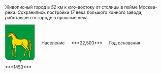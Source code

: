 <!--2021-10-27 00:46:01-->
Живописный город в *52* км к юго-востоку от столицы в пойме Москва-реки.
Сохранились постройки *17* века большого конного завода, работавшего в городе в прошлые века.

<span class="dt">
  <img src="Bronnitsy.png" align="middle" width="96px"> &emsp; 
<span class="dtc">
  Население &emsp; ***22,500*** &emsp;
  Год основания &emsp; ***1453***
</span>
</span>